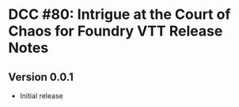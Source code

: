 # DCC #80: Intrigue at the Court of Chaos for Foundry VTT Release Notes

Version 0.0.1
--------------

* Initial release
